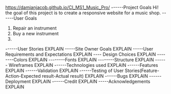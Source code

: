 https://damianjacob.github.io/CI_MS1_Music_Pro/
------Project Goals
Hi! the goal of this project is to create a responsive website for a music shop. 
------User Goals
1. Repair an instrument
2. Buy a new instrument
3. 
------User Stories
EXPLAIN
-----Site Owner Goals
EXPLAIN
-----User Requirements and Expectations
EXPLAIN
---- Design Choices
EXPLAIN
--------Colors
EXPLAIN
--------Fonts
EXPLAIN
--------Structure
EXPLAIN
------ Wireframes
EXPLAIN
------Technologies used
EXPLAIN
------Features
EXPLAIN
------Validation
EXPLAIN
------Testing of User Stories(Feature-Action-Expected result-Actual result)
EXPLAIN
------Bugs
EXPLAIN
------Deployment
EXPLAIN
------Credit
EXPLAIN
-----Acknowledgements
EXPLAIN